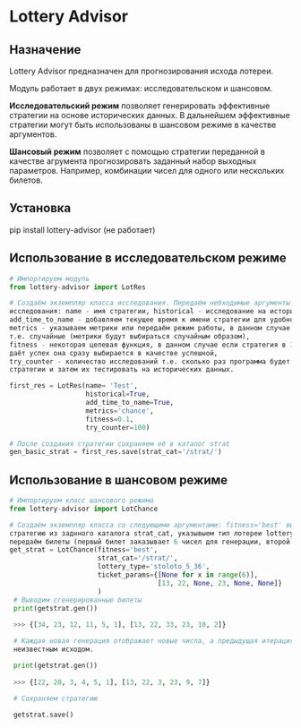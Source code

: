 # Lottery Advisor
## Назначение
Lottery Advisor предназначен для прогнозирования исхода лотереи.

Модуль работает в двух режимах: исследовательском и шансовом.

**Исследовательский режим** позволяет генерировать эффективные стратегии на основе исторических данных.
В дальнейшем эффективные стратегии могут быть использованы в шансовом режиме в качестве аргументов.

**Шансовый режим** позволяет с помощью стратегии переданной в качестве агрумента прогнозировать заданный набор выходных параметров.
Например, комбинации чисел для одного или нескольких билетов.

## Установка
pip install lottery-advisor (не работает)
## Использование в исследовательском режиме

```python
# Импортируем модуль
from lottery-advisor import LotRes

# Создаём экземпляр класса исследования. Передаём небходимые аргументы для проведения
исследования: name - имя стратегии, historical - исследование на исторических данных,
add_time_to_name - добавляем текущее время к имени стратегии для удобной сортировки,
metrics - указываем метрики или передаём режим работы, в данном случае 'chance',
т.е. случайные (метрики будут выбираться случайным образом),
fitness - некоторая целевая функция, в данном случае если стратегия в 10% случаев
даёт успех она сразу выбирается в качестве успешной,
try_counter - количество исследований т.е. сколько раз программа будет генерировать
стратегии и затем их тестировать на исторических данных.

first_res = LotRes(name= 'Test', 
				   historical=True, 
                   add_time_to_name=True,
                   metrics='chance',
                   fitness=0.1,
                   try_counter=100)

# После создания стратегии сохраняем её в каталог strat
gen_basic_strat = first_res.save(strat_cat='/strat/')

```
## Использование в шансовом режиме

```python
# Импортируем класс шансового режима
from lottery-advisor import LotChance

# Создаём экземпляр класса со следующими аргументами: fitness='best' выбираем лучшую
стратегию из заднного каталога strat_cat, указывыем тип лотереи lottery_type (Столото 5 из 36),
передаём билеты (первый билет заказывает 6 чисел для генерации, второй только 3)
get_strat = LotChance(fitness='best',
					  strat_cat='/strat/',
                      lottery_type='stoloto_5_36',
                      ticket_params={[None for x in range(6)], 
                                     [13, 22, None, 23, None, None]}
                      )
 # Выводим сгенерированные билеты                    
 print(getstrat.gen())
 
 >>> {[34, 23, 12, 11, 5, 1], [13, 22, 33, 23, 10, 2]}

 # Каждая новая генерация отображает новые числа, а предыдущая итерация считается как тираж с
 неизвестным исходом.

 print(getstrat.gen())
  
 >>> {[22, 20, 3, 4, 5, 1], [13, 22, 3, 23, 9, 7]}

 # Сохраняем стратегию
 
 getstrat.save()
 
```